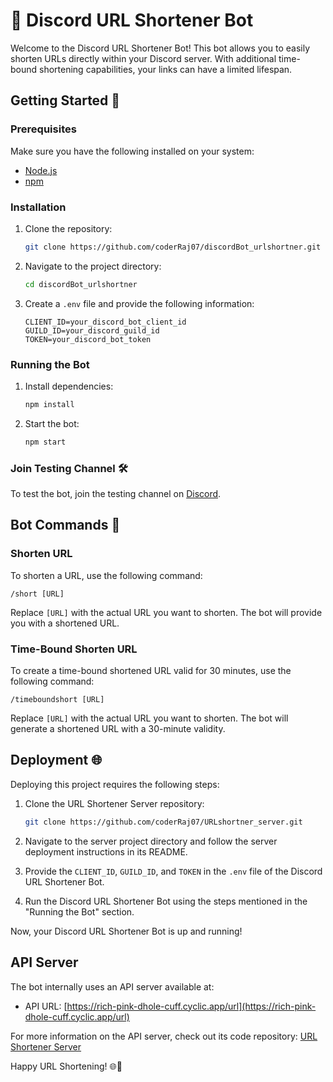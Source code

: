 # 🤖 Discord URL Shortener Bot

Welcome to the Discord URL Shortener Bot! This bot allows you to easily shorten URLs directly within your Discord server. With additional time-bound shortening capabilities, your links can have a limited lifespan.

## Getting Started 🚀

### Prerequisites

Make sure you have the following installed on your system:

- [Node.js](https://nodejs.org/)
- [npm](https://www.npmjs.com/)

### Installation

1. Clone the repository:

    ```bash
    git clone https://github.com/coderRaj07/discordBot_urlshortner.git
    ```

2. Navigate to the project directory:

    ```bash
    cd discordBot_urlshortner
    ```

3. Create a `.env` file and provide the following information:

    ```env
    CLIENT_ID=your_discord_bot_client_id
    GUILD_ID=your_discord_guild_id
    TOKEN=your_discord_bot_token
    ```

### Running the Bot

1. Install dependencies:

    ```bash
    npm install
    ```

2. Start the bot:

    ```bash
    npm start
    ```

### Join Testing Channel 🛠️

To test the bot, join the testing channel on [Discord](https://discord.com/channels/1190933006328811550/).

## Bot Commands 🤖

### Shorten URL

To shorten a URL, use the following command:

```plaintext
/short [URL]
```

Replace `[URL]` with the actual URL you want to shorten. The bot will provide you with a shortened URL.

### Time-Bound Shorten URL

To create a time-bound shortened URL valid for 30 minutes, use the following command:

```plaintext
/timeboundshort [URL]
```

Replace `[URL]` with the actual URL you want to shorten. The bot will generate a shortened URL with a 30-minute validity.

## Deployment 🌐

Deploying this project requires the following steps:

1. Clone the URL Shortener Server repository:

    ```bash
    git clone https://github.com/coderRaj07/URLshortner_server.git
    ```

2. Navigate to the server project directory and follow the server deployment instructions in its README.

3. Provide the `CLIENT_ID`, `GUILD_ID`, and `TOKEN` in the `.env` file of the Discord URL Shortener Bot.

4. Run the Discord URL Shortener Bot using the steps mentioned in the "Running the Bot" section.

Now, your Discord URL Shortener Bot is up and running!

## API Server

The bot internally uses an API server available at:

- API URL: [https://rich-pink-dhole-cuff.cyclic.app/url](https://rich-pink-dhole-cuff.cyclic.app/url)

For more information on the API server, check out its code repository: [URL Shortener Server](https://github.com/coderRaj07/URLshortner_server)

Happy URL Shortening! 🌐🔗
